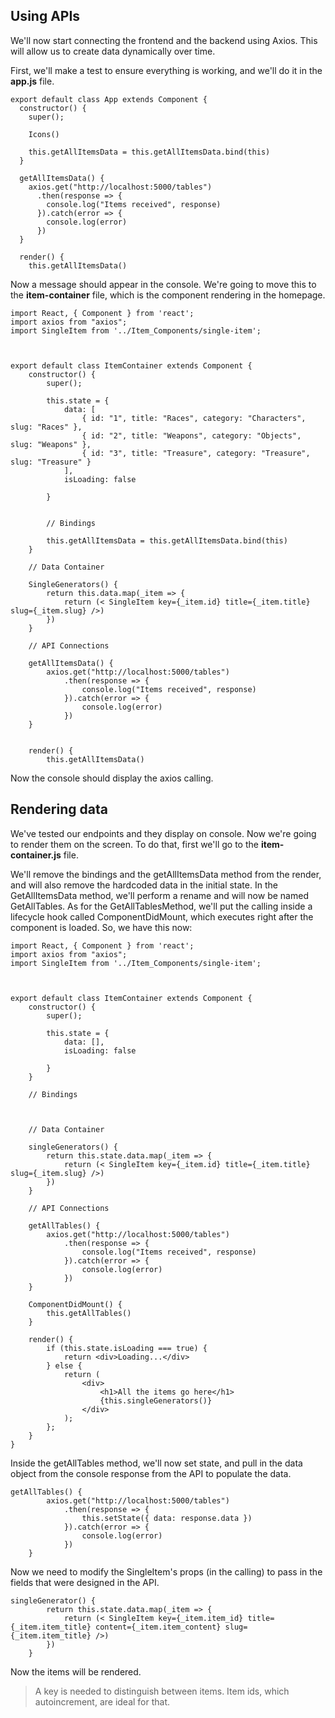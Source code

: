 ## Using APIs

We'll now start connecting the frontend and the backend using Axios. This will allow us to create data dynamically over time.

First, we'll make a test to ensure everything is working, and we'll do it in the **app.js** file.

```
export default class App extends Component {
  constructor() {
    super();

    Icons()

    this.getAllItemsData = this.getAllItemsData.bind(this)
  }

  getAllItemsData() {
    axios.get("http://localhost:5000/tables")
      .then(response => {
        console.log("Items received", response)
      }).catch(error => {
        console.log(error)
      })
  }

  render() {
    this.getAllItemsData()
```

Now a message should appear in the console. We're going to move this to the **item-container** file, which is the component rendering in the homepage.

```
import React, { Component } from 'react';
import axios from "axios";
import SingleItem from '../Item_Components/single-item';



export default class ItemContainer extends Component {
    constructor() {
        super();

        this.state = {
            data: [
                { id: "1", title: "Races", category: "Characters", slug: "Races" },
                { id: "2", title: "Weapons", category: "Objects", slug: "Weapons" },
                { id: "3", title: "Treasure", category: "Treasure", slug: "Treasure" }
            ],
            isLoading: false

        }


        // Bindings

        this.getAllItemsData = this.getAllItemsData.bind(this)
    }

    // Data Container

    SingleGenerators() {
        return this.data.map(_item => {
            return (< SingleItem key={_item.id} title={_item.title} slug={_item.slug} />)
        })
    }

    // API Connections

    getAllItemsData() {
        axios.get("http://localhost:5000/tables")
            .then(response => {
                console.log("Items received", response)
            }).catch(error => {
                console.log(error)
            })
    }


    render() {
        this.getAllItemsData()
```

Now the console should display the axios calling.

<!-- ##TODO: Create a way for me, as an admin, to delete user accounts. TBD when the project is delivered -->


## Rendering data

We've tested our endpoints and they display on console. Now we're going to render them on the screen. To do that, first we'll go to the **item-container.js** file.

We'll remove the bindings and the getAllItemsData method from the render, and will also remove the hardcoded data in the initial state. In the GetAllItemsData method, we'll perform a rename and will now be named GetAllTables. As for the GetAllTablesMethod, we'll put the calling inside a lifecycle hook called ComponentDidMount, which executes right after the component is loaded. So, we have this now:

```
import React, { Component } from 'react';
import axios from "axios";
import SingleItem from '../Item_Components/single-item';



export default class ItemContainer extends Component {
    constructor() {
        super();

        this.state = {
            data: [],
            isLoading: false

        }
    }

    // Bindings



    // Data Container

    singleGenerators() {
        return this.state.data.map(_item => {
            return (< SingleItem key={_item.id} title={_item.title} slug={_item.slug} />)
        })
    }

    // API Connections

    getAllTables() {
        axios.get("http://localhost:5000/tables")
            .then(response => {
                console.log("Items received", response)
            }).catch(error => {
                console.log(error)
            })
    }

    ComponentDidMount() {
        this.getAllTables()
    }

    render() {
        if (this.state.isLoading === true) {
            return <div>Loading...</div>
        } else {
            return (
                <div>
                    <h1>All the items go here</h1>
                    {this.singleGenerators()}
                </div>
            );
        };
    }
}
```

Inside the getAllTables method, we'll now set state, and pull in the data object from the console response from the API to populate the data.

```
getAllTables() {
        axios.get("http://localhost:5000/tables")
            .then(response => {
                this.setState({ data: response.data })
            }).catch(error => {
                console.log(error)
            })
    }
```

Now we need to modify the SingleItem's props (in the calling) to pass in the fields that were designed in the API.

```
singleGenerator() {
        return this.state.data.map(_item => {
            return (< SingleItem key={_item.item_id} title={_item.item_title} content={_item.item_content} slug={_item.item_title} />)
        })
    }
```

Now the items will be rendered.

> A key is needed to distinguish between items. Item ids, which autoincrement, are ideal for that.



